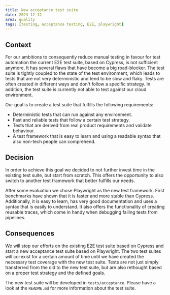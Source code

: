 ```yaml
---
title: New acceptance test suite
date: 2023-12-12
area: quality
tags: [testing, acceptance testing, E2E, playwright]
---
```


## Context
For our ambitions to consequently reduce manual testing in favour for test automation the current E2E test suite, based on Cypress, is not sufficient anymore. It has several flaws that have become a big road-blocker. The test suite is tightly coupled to the state of the test environment, which leads to tests that are not very deterministic and tend to be slow and flaky. Tests are often created in different ways and don't follow a specific strategy. In addition, the test suite is currently not able to test against our cloud environment.

Our goal is to create a test suite that fulfills the following requirements:

*  Deterministic tests that can run against any environment.
*  Fast and reliable tests that follow a certain test strategy.
*  Tests that are derived from real product requirements and validate behaviour.
*  A test framework that is easy to learn and using a readable syntax that also non-tech people can comprehend.

## Decision
In order to achieve this goal we decided to not further invest time in the existing test suite, but start from scratch. This offers the opportunity to also switch to another test framework that better fulfills our needs. 

After some evaluation we chose Playwright as the new test framework. First benchmarks have shown that it is faster and more stable than Cypress. Additionally, it is easy to learn, has very good documentation and uses a syntax that is easily to understand. It also offers the functionality of creating reusable traces, which come in handy when debugging failing tests from pipelines.

## Consequences
We will stop our efforts on the existing E2E test suite based on Cypress and start a new acceptance test suite based on Playwright. The two test suites will co-exist for a certain amount of time until we have created the necessary test coverage with the new test suite. Tests are not just simply transferred from the old to the new test suite, but are also rethought based on a proper test strategy and the defined goals.

The new test suite will be developed in `tests/acceptance`. Please have a look at the `README.md` for more information about the test suite.
